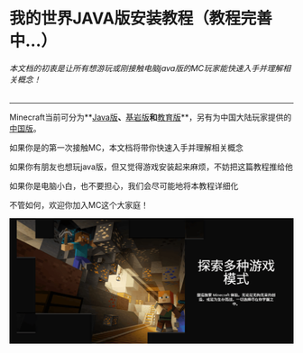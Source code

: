 # 我的世界JAVA版安装教程（教程完善中...）

###### 本文档的初衷是让所有想游玩或刚接触电脑java版的MC玩家能快速入手并理解相关概念！

------

Minecraft当前可分为**[Java版](https://zh.minecraft.wiki/w/Java版)**、**[基岩版](https://zh.minecraft.wiki/w/基岩版)**和**[教育版](https://zh.minecraft.wiki/w/教育版)**，另有为中国大陆玩家提供的[中国版](https://zh.minecraft.wiki/w/中国版)。

如果你是的第一次接触MC，本文档将带你快速入手并理解相关概念

如果你有朋友也想玩java版，但又觉得游戏安装起来麻烦，不妨把这篇教程推给他

如果你是电脑小白，也不要担心，我们会尽可能地将本教程详细化

不管如何，欢迎你加入MC这个大家庭！

![Minecraft](images/Minecraft.gif)

